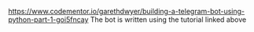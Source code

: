 https://www.codementor.io/garethdwyer/building-a-telegram-bot-using-python-part-1-goi5fncay
The bot is written using the tutorial linked above